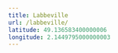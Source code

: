 ```yaml
---
title: Labbeville
url: /labbeville/
latitude: 49.136583400000006
longitude: 2.1449795000000003
---
```

